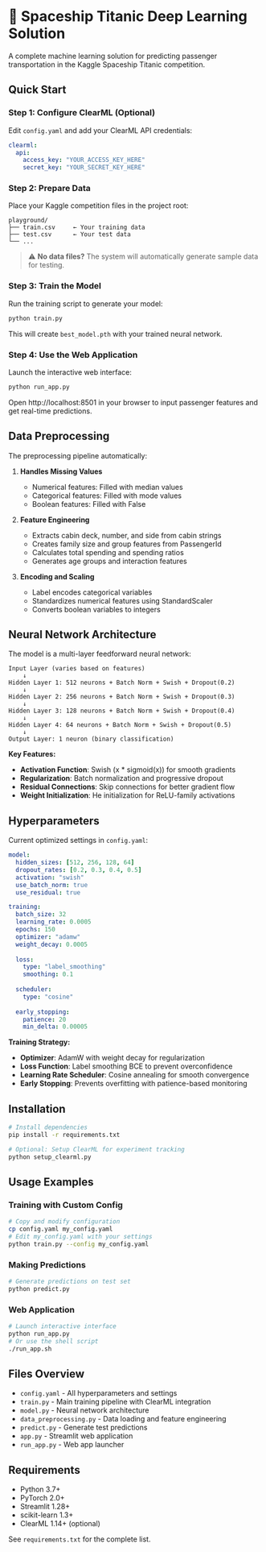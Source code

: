 # 🚀 Spaceship Titanic Deep Learning Solution

A complete machine learning solution for predicting passenger transportation in the Kaggle Spaceship Titanic competition.

## Quick Start

### Step 1: Configure ClearML (Optional)
Edit `config.yaml` and add your ClearML API credentials:

```yaml
clearml:
  api:
    access_key: "YOUR_ACCESS_KEY_HERE"
    secret_key: "YOUR_SECRET_KEY_HERE"
```

### Step 2: Prepare Data
Place your Kaggle competition files in the project root:
```
playground/
├── train.csv     ← Your training data
├── test.csv      ← Your test data
└── ...
```

> ⚠️ **No data files?** The system will automatically generate sample data for testing.

### Step 3: Train the Model
Run the training script to generate your model:

```bash
python train.py
```

This will create `best_model.pth` with your trained neural network.

### Step 4: Use the Web Application
Launch the interactive web interface:

```bash
python run_app.py
```

Open http://localhost:8501 in your browser to input passenger features and get real-time predictions.

## Data Preprocessing

The preprocessing pipeline automatically:

1. **Handles Missing Values**
   - Numerical features: Filled with median values
   - Categorical features: Filled with mode values
   - Boolean features: Filled with False

2. **Feature Engineering**
   - Extracts cabin deck, number, and side from cabin strings
   - Creates family size and group features from PassengerId
   - Calculates total spending and spending ratios
   - Generates age groups and interaction features

3. **Encoding and Scaling**
   - Label encodes categorical variables
   - Standardizes numerical features using StandardScaler
   - Converts boolean variables to integers

## Neural Network Architecture

The model is a multi-layer feedforward neural network:

```
Input Layer (varies based on features)
    ↓
Hidden Layer 1: 512 neurons + Batch Norm + Swish + Dropout(0.2)
    ↓
Hidden Layer 2: 256 neurons + Batch Norm + Swish + Dropout(0.3)
    ↓
Hidden Layer 3: 128 neurons + Batch Norm + Swish + Dropout(0.4)
    ↓
Hidden Layer 4: 64 neurons + Batch Norm + Swish + Dropout(0.5)
    ↓
Output Layer: 1 neuron (binary classification)
```

**Key Features:**
- **Activation Function**: Swish (x * sigmoid(x)) for smooth gradients
- **Regularization**: Batch normalization and progressive dropout
- **Residual Connections**: Skip connections for better gradient flow
- **Weight Initialization**: He initialization for ReLU-family activations

## Hyperparameters

Current optimized settings in `config.yaml`:

```yaml
model:
  hidden_sizes: [512, 256, 128, 64]
  dropout_rates: [0.2, 0.3, 0.4, 0.5]
  activation: "swish"
  use_batch_norm: true
  use_residual: true

training:
  batch_size: 32
  learning_rate: 0.0005
  epochs: 150
  optimizer: "adamw"
  weight_decay: 0.0005
  
  loss:
    type: "label_smoothing"
    smoothing: 0.1
  
  scheduler:
    type: "cosine"
  
  early_stopping:
    patience: 20
    min_delta: 0.00005
```

**Training Strategy:**
- **Optimizer**: AdamW with weight decay for regularization
- **Loss Function**: Label smoothing BCE to prevent overconfidence
- **Learning Rate Scheduler**: Cosine annealing for smooth convergence
- **Early Stopping**: Prevents overfitting with patience-based monitoring

## Installation

```bash
# Install dependencies
pip install -r requirements.txt

# Optional: Setup ClearML for experiment tracking
python setup_clearml.py
```

## Usage Examples

### Training with Custom Config
```bash
# Copy and modify configuration
cp config.yaml my_config.yaml
# Edit my_config.yaml with your settings
python train.py --config my_config.yaml
```

### Making Predictions
```bash
# Generate predictions on test set
python predict.py
```

### Web Application
```bash
# Launch interactive interface
python run_app.py
# Or use the shell script
./run_app.sh
```

## Files Overview

- `config.yaml` - All hyperparameters and settings
- `train.py` - Main training pipeline with ClearML integration
- `model.py` - Neural network architecture
- `data_preprocessing.py` - Data loading and feature engineering
- `predict.py` - Generate test predictions
- `app.py` - Streamlit web application
- `run_app.py` - Web app launcher

## Requirements

- Python 3.7+
- PyTorch 2.0+
- Streamlit 1.28+
- scikit-learn 1.3+
- ClearML 1.14+ (optional)

See `requirements.txt` for the complete list.